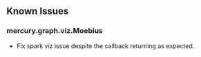 ## Known Issues

### mercury.graph.viz.Moebius
- Fix spark viz issue despite the callback returning as expected.
